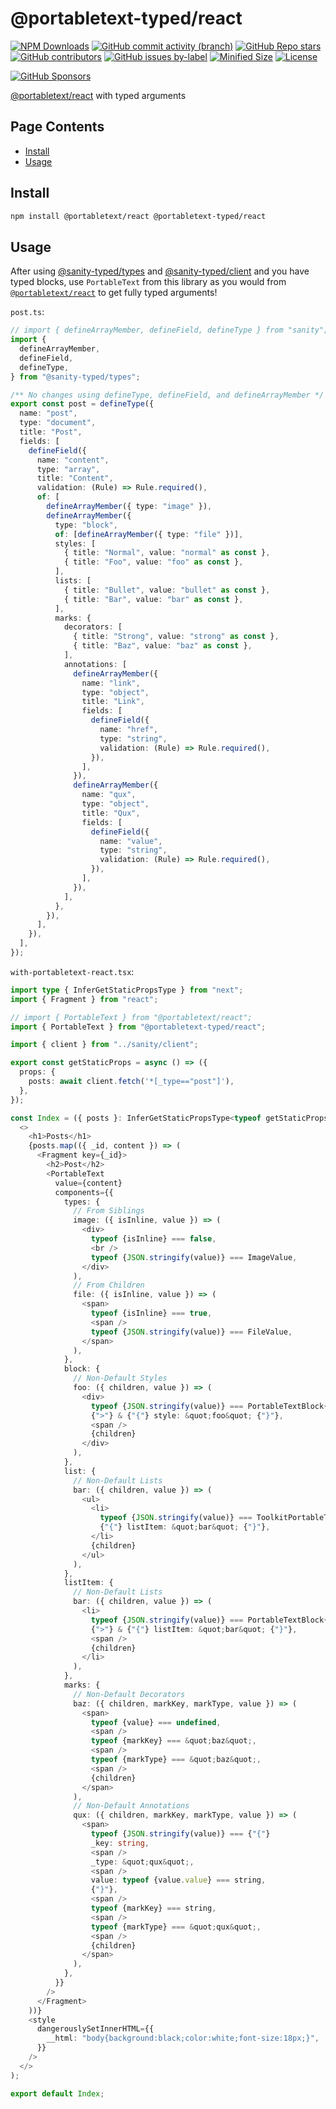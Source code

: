 <!-- >>>>>> BEGIN GENERATED FILE (include): SOURCE packages/react/_README.md -->
# @portabletext-typed/react

[![NPM Downloads](https://img.shields.io/npm/dw/@portabletext-typed/react?style=flat&logo=npm)](https://www.npmjs.com/package/@portabletext-typed/react)
[![GitHub commit activity (branch)](https://img.shields.io/github/commit-activity/m/saiichihashimoto/sanity-typed?style=flat&logo=github)](https://github.com/saiichihashimoto/sanity-typed/pulls?q=is%3Apr+is%3Aclosed)
[![GitHub Repo stars](https://img.shields.io/github/stars/saiichihashimoto/sanity-typed?style=flat&logo=github)](https://github.com/saiichihashimoto/sanity-typed/stargazers)
[![GitHub contributors](https://img.shields.io/github/contributors/saiichihashimoto/sanity-typed?style=flat&logo=github)](https://github.com/saiichihashimoto/sanity-typed/graphs/contributors)
[![GitHub issues by-label](https://img.shields.io/github/issues/saiichihashimoto/sanity-typed/help%20wanted?style=flat&logo=github&color=007286)](https://github.com/saiichihashimoto/sanity-typed/labels/help%20wanted)
[![Minified Size](https://img.shields.io/bundlephobia/min/@portabletext-typed/react?style=flat)](https://www.npmjs.com/package/@portabletext-typed/react?activeTab=code)
[![License](https://img.shields.io/github/license/saiichihashimoto/sanity-typed?style=flat)](LICENSE)

[![GitHub Sponsors](https://img.shields.io/github/sponsors/saiichihashimoto?style=flat&logo=githubsponsors)](https://github.com/sponsors/saiichihashimoto)

[@portabletext/react](https://github.com/portabletext/react) with typed arguments

## Page Contents
- [Install](#install)
- [Usage](#usage)

## Install

```bash
npm install @portabletext/react @portabletext-typed/react
```

## Usage

After using [@sanity-typed/types](../types) and [@sanity-typed/client](../client) and you have typed blocks, use `PortableText` from this library as you would from [`@portabletext/react`](https://github.com/portabletext/react) to get fully typed arguments!

<!-- >>>>>> BEGIN INCLUDED FILE (typescript): SOURCE packages/example-studio/schemas/post.ts -->
```post.ts```:
```typescript
// import { defineArrayMember, defineField, defineType } from "sanity";
import {
  defineArrayMember,
  defineField,
  defineType,
} from "@sanity-typed/types";

/** No changes using defineType, defineField, and defineArrayMember */
export const post = defineType({
  name: "post",
  type: "document",
  title: "Post",
  fields: [
    defineField({
      name: "content",
      type: "array",
      title: "Content",
      validation: (Rule) => Rule.required(),
      of: [
        defineArrayMember({ type: "image" }),
        defineArrayMember({
          type: "block",
          of: [defineArrayMember({ type: "file" })],
          styles: [
            { title: "Normal", value: "normal" as const },
            { title: "Foo", value: "foo" as const },
          ],
          lists: [
            { title: "Bullet", value: "bullet" as const },
            { title: "Bar", value: "bar" as const },
          ],
          marks: {
            decorators: [
              { title: "Strong", value: "strong" as const },
              { title: "Baz", value: "baz" as const },
            ],
            annotations: [
              defineArrayMember({
                name: "link",
                type: "object",
                title: "Link",
                fields: [
                  defineField({
                    name: "href",
                    type: "string",
                    validation: (Rule) => Rule.required(),
                  }),
                ],
              }),
              defineArrayMember({
                name: "qux",
                type: "object",
                title: "Qux",
                fields: [
                  defineField({
                    name: "value",
                    type: "string",
                    validation: (Rule) => Rule.required(),
                  }),
                ],
              }),
            ],
          },
        }),
      ],
    }),
  ],
});
```
<!-- <<<<<< END INCLUDED FILE (typescript): SOURCE packages/example-studio/schemas/post.ts -->
<!-- >>>>>> BEGIN INCLUDED FILE (typescript): SOURCE packages/example-app/src/pages/with-portabletext-react.tsx -->
```with-portabletext-react.tsx```:
```typescript
import type { InferGetStaticPropsType } from "next";
import { Fragment } from "react";

// import { PortableText } from "@portabletext/react";
import { PortableText } from "@portabletext-typed/react";

import { client } from "../sanity/client";

export const getStaticProps = async () => ({
  props: {
    posts: await client.fetch('*[_type=="post"]'),
  },
});

const Index = ({ posts }: InferGetStaticPropsType<typeof getStaticProps>) => (
  <>
    <h1>Posts</h1>
    {posts.map(({ _id, content }) => (
      <Fragment key={_id}>
        <h2>Post</h2>
        <PortableText
          value={content}
          components={{
            types: {
              // From Siblings
              image: ({ isInline, value }) => (
                <div>
                  typeof {isInline} === false,
                  <br />
                  typeof {JSON.stringify(value)} === ImageValue,
                </div>
              ),
              // From Children
              file: ({ isInline, value }) => (
                <span>
                  typeof {isInline} === true,
                  <span />
                  typeof {JSON.stringify(value)} === FileValue,
                </span>
              ),
            },
            block: {
              // Non-Default Styles
              foo: ({ children, value }) => (
                <div>
                  typeof {JSON.stringify(value)} === PortableTextBlock{"<"} ...
                  {">"} & {"{"} style: &quot;foo&quot; {"}"},
                  <span />
                  {children}
                </div>
              ),
            },
            list: {
              // Non-Default Lists
              bar: ({ children, value }) => (
                <ul>
                  <li>
                    typeof {JSON.stringify(value)} === ToolkitPortableTextList &
                    {"{"} listItem: &quot;bar&quot; {"}"},
                  </li>
                  {children}
                </ul>
              ),
            },
            listItem: {
              // Non-Default Lists
              bar: ({ children, value }) => (
                <li>
                  typeof {JSON.stringify(value)} === PortableTextBlock{"<"} ...
                  {">"} & {"{"} listItem: &quot;bar&quot; {"}"},
                  <span />
                  {children}
                </li>
              ),
            },
            marks: {
              // Non-Default Decorators
              baz: ({ children, markKey, markType, value }) => (
                <span>
                  typeof {value} === undefined,
                  <span />
                  typeof {markKey} === &quot;baz&quot;,
                  <span />
                  typeof {markType} === &quot;baz&quot;,
                  <span />
                  {children}
                </span>
              ),
              // Non-Default Annotations
              qux: ({ children, markKey, markType, value }) => (
                <span>
                  typeof {JSON.stringify(value)} === {"{"}
                  _key: string,
                  <span />
                  _type: &quot;qux&quot;,
                  <span />
                  value: typeof {value.value} === string,
                  {"}"},
                  <span />
                  typeof {markKey} === string,
                  <span />
                  typeof {markType} === &quot;qux&quot;,
                  <span />
                  {children}
                </span>
              ),
            },
          }}
        />
      </Fragment>
    ))}
    <style
      dangerouslySetInnerHTML={{
        __html: "body{background:black;color:white;font-size:18px;}",
      }}
    />
  </>
);

export default Index;
```
<!-- <<<<<< END INCLUDED FILE (typescript): SOURCE packages/example-app/src/pages/with-portabletext-react.tsx -->
<!-- <<<<<< END GENERATED FILE (include): SOURCE packages/react/_README.md -->
